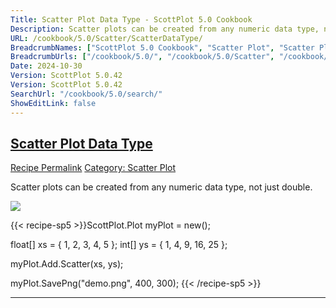 ```yaml
---
Title: Scatter Plot Data Type - ScottPlot 5.0 Cookbook
Description: Scatter plots can be created from any numeric data type, not just double.
URL: /cookbook/5.0/Scatter/ScatterDataType/
BreadcrumbNames: ["ScottPlot 5.0 Cookbook", "Scatter Plot", "Scatter Plot Data Type"]
BreadcrumbUrls: ["/cookbook/5.0/", "/cookbook/5.0/Scatter", "/cookbook/5.0/Scatter/ScatterDataType"]
Date: 2024-10-30
Version: ScottPlot 5.0.42
Version: ScottPlot 5.0.42
SearchUrl: "/cookbook/5.0/search/"
ShowEditLink: false
---
```



<h2 style='border-bottom: 0;'><a href='/cookbook/5.0/Scatter/ScatterDataType'>Scatter Plot Data Type</a></h2>

<div class="d-flex mb-2">
<a class="btn btn-sm btn-primary me-1" href="/cookbook/5.0/Scatter/ScatterDataType">Recipe Permalink</a>
<a class="btn btn-sm btn-success me-1" href="/cookbook/5.0/Scatter">Category: Scatter Plot</a>
</div>

Scatter plots can be created from any numeric data type, not just double.

[![](/cookbook/5.0/images/ScatterDataType.png?241029205813)](/cookbook/5.0/images/ScatterDataType.png?241029205813)

{{< recipe-sp5 >}}ScottPlot.Plot myPlot = new();

float[] xs = { 1, 2, 3, 4, 5 };
int[] ys = { 1, 4, 9, 16, 25 };

myPlot.Add.Scatter(xs, ys);

myPlot.SavePng("demo.png", 400, 300);
{{< /recipe-sp5 >}}

<hr class='my-5 invisible'>


